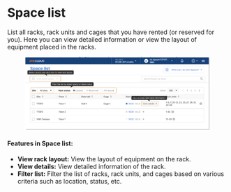 # Space list

List all racks, rack units and cages that you have rented (or reserved for you). Here you can view detailed information or view the layout of equipment placed in the racks.

<figure><img src="../../.gitbook/assets/image (4) (1) (1) (1) (1) (1) (1) (1) (1) (1) (1) (1) (1) (1).png" alt=""><figcaption></figcaption></figure>

#### Features in Space list:

* **View rack layout:** View the layout of equipment on the rack.
* **View details:** View detailed information of the rack.
* **Filter list:** Filter the list of racks, rack units, and cages based on various criteria such as location, status, etc.
